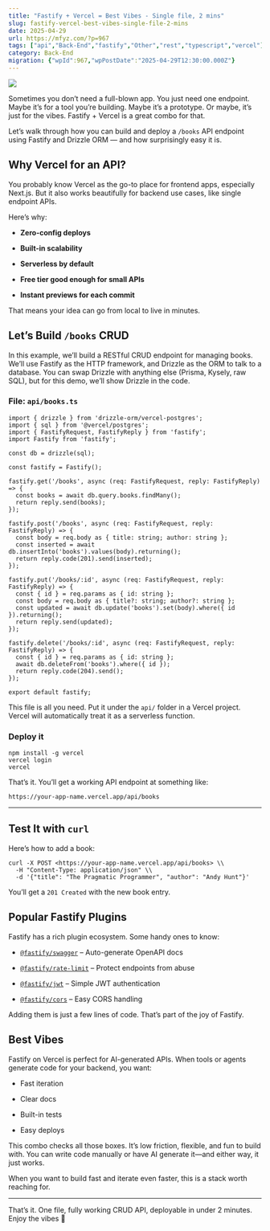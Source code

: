 ```yaml
---
title: "Fastify + Vercel = Best Vibes - Single file, 2 mins"
slug: fastify-vercel-best-vibes-single-file-2-mins
date: 2025-04-29
url: https://mfyz.com/?p=967
tags: ["api","Back-End","fastify","Other","rest","typescript","vercel"]
category: Back-End
migration: {"wpId":967,"wpPostDate":"2025-04-29T12:30:00.000Z"}
---
```


![](/images/archive/en/2025/04/vibin.gif)

Sometimes you don’t need a full-blown app. You just need one endpoint. Maybe it’s for a tool you’re building. Maybe it’s a prototype. Or maybe, it’s just for the vibes. Fastify + Vercel is a great combo for that.

Let’s walk through how you can build and deploy a `/books` API endpoint using Fastify and Drizzle ORM — and how surprisingly easy it is.

## Why Vercel for an API?

You probably know Vercel as the go-to place for frontend apps, especially Next.js. But it also works beautifully for backend use cases, like single endpoint APIs.

Here’s why:

*   **Zero-config deploys**

*   **Built-in scalability**

*   **Serverless by default**

*   **Free tier good enough for small APIs**

*   **Instant previews for each commit**

That means your idea can go from local to live in minutes.

## Let’s Build `/books` CRUD

In this example, we’ll build a RESTful CRUD endpoint for managing books. We’ll use Fastify as the HTTP framework, and Drizzle as the ORM to talk to a database. You can swap Drizzle with anything else (Prisma, Kysely, raw SQL), but for this demo, we’ll show Drizzle in the code.

### File: `api/books.ts`

```
import { drizzle } from 'drizzle-orm/vercel-postgres';
import { sql } from '@vercel/postgres';
import { FastifyRequest, FastifyReply } from 'fastify';
import Fastify from 'fastify';

const db = drizzle(sql);

const fastify = Fastify();

fastify.get('/books', async (req: FastifyRequest, reply: FastifyReply) => {
  const books = await db.query.books.findMany();
  return reply.send(books);
});

fastify.post('/books', async (req: FastifyRequest, reply: FastifyReply) => {
  const body = req.body as { title: string; author: string };
  const inserted = await db.insertInto('books').values(body).returning();
  return reply.code(201).send(inserted);
});

fastify.put('/books/:id', async (req: FastifyRequest, reply: FastifyReply) => {
  const { id } = req.params as { id: string };
  const body = req.body as { title?: string; author?: string };
  const updated = await db.update('books').set(body).where({ id }).returning();
  return reply.send(updated);
});

fastify.delete('/books/:id', async (req: FastifyRequest, reply: FastifyReply) => {
  const { id } = req.params as { id: string };
  await db.deleteFrom('books').where({ id });
  return reply.code(204).send();
});

export default fastify;

```

This file is all you need. Put it under the `api/` folder in a Vercel project. Vercel will automatically treat it as a serverless function.

### Deploy it

```
npm install -g vercel
vercel login
vercel

```

That’s it. You’ll get a working API endpoint at something like:

```
https://your-app-name.vercel.app/api/books

```

* * *

## Test It with `curl`

Here’s how to add a book:

```
curl -X POST <https://your-app-name.vercel.app/api/books> \\
  -H "Content-Type: application/json" \\
  -d '{"title": "The Pragmatic Programmer", "author": "Andy Hunt"}'

```

You’ll get a `201 Created` with the new book entry.

## Popular Fastify Plugins

Fastify has a rich plugin ecosystem. Some handy ones to know:

*   [`@fastify/swagger`](https://github.com/fastify/fastify-swagger) – Auto-generate OpenAPI docs

*   [`@fastify/rate-limit`](https://github.com/fastify/fastify-rate-limit) – Protect endpoints from abuse

*   [`@fastify/jwt`](https://github.com/fastify/fastify-jwt) – Simple JWT authentication

*   [`@fastify/cors`](https://github.com/fastify/fastify-cors) – Easy CORS handling

Adding them is just a few lines of code. That’s part of the joy of Fastify.

## Best Vibes

Fastify on Vercel is perfect for AI-generated APIs. When tools or agents generate code for your backend, you want:

*   Fast iteration

*   Clear docs

*   Built-in tests

*   Easy deploys

This combo checks all those boxes. It’s low friction, flexible, and fun to build with. You can write code manually or have AI generate it—and either way, it just works.

When you want to build fast and iterate even faster, this is a stack worth reaching for.

* * *

That’s it. One file, fully working CRUD API, deployable in under 2 minutes. Enjoy the vibes 🧃